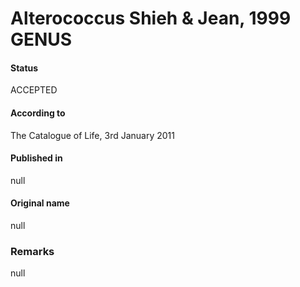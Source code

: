 # Alterococcus Shieh & Jean, 1999 GENUS

#### Status
ACCEPTED

#### According to
The Catalogue of Life, 3rd January 2011

#### Published in
null

#### Original name
null

### Remarks
null